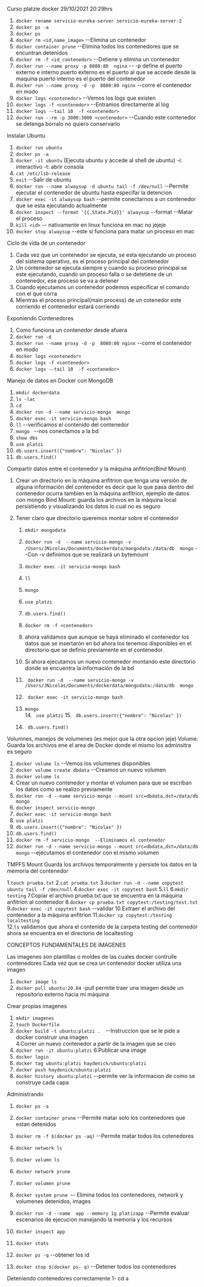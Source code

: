 Curso platzie docker 29/10/2021 20:29hrs 


1. ``docker rename servicio-eureka-server servicio-eureka-server-2``
2. ``docker ps -a``
3. ``docker ps``
4. ``docker rm <id,name_image>``  --Elimina un contenedor
5. ``docker container prune``     --Elimina todos los contenedores que se encuntran detenidos 
6. ``docker rm -f <id_contenedor>`` --Detiene y elimina un contenedor
7. ``docker run --name proxy -p 8080:80  nginx``    -- -p define el puerto externo e interno puerto externo es el puerto al que se accede desde la maquina puerto interno es el puerto del contenedor
8. ``docker run --name proxy -d -p  8080:80 nginx`` --corre el contenedor en modo
9. ``docker logs <contenedor>`` --Vemos los logs que existen
10. ``docker logs -f <contenedor>`` --Entramos directamente al log
11. ``docker logs --tail 10  -f <contenedor>``
12. ``docker run --rm -p 3000:3000 <contenedor>``       --Cuando este contenedor se detenga borralo no quiero conservarlo



Instalar Ubuntu
1. ``docker run ubuntu``
2. ``docker ps -a`` 
3. ``docker -it ubuntu`` (Ejecuta ubuntu y accede al shell de ubuntu)  -i: interactivo -t: abrir consola
4. ``cat /etc/lsb-release``
5. ``exit``  --Salir de ubuntu
6. ``docker run --name alwaysup -d ubuntu tail -f /dev/null``  --Permite ejecutar el contenedor de ubuntu hasta especifar la detencion
7. ``docker exec -it alwaysup bash``    --permite conectarnos a un contenedor que se esta ejecutando actualmente
8. ``docker inspect --format '{{.State.Pid}}' alwaysup``  --format --Matar el proceso
9. ``kill <id>``  -- nativamente en linux funciona en mac no jejeje
10. ``docker stop alwaysup`` --este si funciona para matar un proceso en mac 


Ciclo de vida de un contenedor
1. Cada vez que un contenedor se ejecuta, se esta ejecutando un proceso del sistema operativo, es el proceso principal del contenedor
2. Un contenedor se ejecuta siempre y cuando su proceso principal se este ejecutando, cuando un proceso falla o se detetiene
   de un contenedor, ese proceso se va a detener
3. Cuando ejecutamos un contenedor podemos especificar el comando con el que corra  
4. Mientras el proceso principal(main process) de un cotenedor este corriendo el contenedor estará corriendo


Exponiendo Contenedores
1. Como funciona un contenedor desde afuera
2. ``docker run -d``
3. ``docker run --name proxy -d -p  8080:80 nginx`` --corre el contenedor en modo
4. ``docker logs <contenedor>``
5. ``docker logs -f <contenedor>``
6. ``docker logs --tail 10  -f <contenedor>``

Manejo de datos en Docker con MongoDB
1. ``mkdir dockerdata``
2. ``ls -lac``
3. ``cd``
4. ``docker run -d --name servicio-mongo  mongo``
5. ``docker exec -it servicio-mongo bash``
6. ``ll``     --verificamos el contenido del contenedor
8. ``mongo `` --nos conectamos a la bd
9. ``show dbs``
10. ``use platzi``
11. ``db.users.insert({"nombre": "Nicolas" })``
12. ``db.users.find()``




Compartir datos entre el contenedor y la máquina anfitrion(Bind Mount)
1. Crear un directorio en la máquina anfitrion que tenga una versión de alguna información del contenedor es decir
   que lo que pasa dentro del contenedor ocurra tambien en la máquina anfitrion, ejemplo de datos con mongo
   Bind Mount: guarda los archivos en la máquina local persistiendo y visualizando los datos lo cual no es seguro


2. Tener claro que directorio queremos montar sobre el contenedor

	1. ``mkdir mongodata`` 
	2. ``docker run -d  --name servicio-mongo -v /Users/JNicolas/Documents/dockerdata/mongodata:/data/db  mongo``    --Con -v definimos que se realizará un bytemount 
	3. ``docker exec -it servicio-mongo bash`` 
	4. ``ll`` 
	5. ``mongo`` 
	6. ``use platzi`` 
	7. ``db.users.find()`` 
	8. ``docker rm -f <contenedor>`` 
	9. ahora validamos que aunque se haya eliminado el contenedor los datos que se insertarón en bd ahora los tenemos
	   disponibles en el directorio que se definio previamente en el contenedor.

	10. Si ahora ejecutamos un nuevo contenedor montando este directorio donde se encuentra la información de la bd 
	11. `` docker run -d  --name servicio-mongo -v /Users/JNicolas/Documents/dockerdata/mongodata:/data/db  mongo`` 
	12. `` docker exec -it servicio-mongo bash`` 
	13. `` mongo ``  
        14. `` use platzi`` 
        15. `` db.users.insert({"nombre": "Nicolas" })`` 
	16. `` db.users.find()`` 	


Volumnes, manejos de volumenes (es mejor que la otra opcion jeje)
Volume: Guarda los archivos ene el area de Docker donde el mismo los adminsitra es seguro

1. ``docker volume ls``              --Vemos los volumenes disponibles
2. ``docker volume create dbdata``   --Creamos un nuevo volumen
3. ``docker volume ls`` 
4. Crear un nuevo contenedor y montar el volumen para que se escriban los datos como se realizo previamente
5. ``docker run -d --name servicio-mongo --mount src=dbdata,dst=/data/db mongo`` 
6. ``docker inspect servicio-mongo``  
6. ``docker exec -it servicio-mongo bash``
7. ``use platzi``
8. ``db.users.insert({"nombre": "Nicolas" })``
9. ``db.users.find()``
10. ``docker rm -f servicio-mongo  --Eliminamos el contenedor``
11. ``docker run -d --name servicio-mongo --mount src=dbdata,dst=/data/db mongo`` --ejecutamos el contenedor con el mismo volumen 


TMPFS Mount
Guarda los archivos temporalmente y persiste los datos en la memoria del contenedor

1.``touch prueba.txt`` 
2.``cat prueba.txt``
3.``docker run -d --name copytest ubuntu tail -f /dev/null``
4.``docker exec -it copytest bash``
5.``ll``
6.``mkdir testing``
7.Copiar el archivo prueba.txt que se encuentra en la máquina anfitrion al contenedor
8.``docker cp prueba.txt copytest:/testing/test.txt``
9.``docker exec -it copytest bash`` --validar
10.Extraer el archivo del contenedor a la máquina anfitrion
11.``docker cp copytest:/testing localtesting``   	
12.``ls`` validamos que ahora el contenido de la carpeta testing del contenedor ahora se encuentra en el directorio de localtesting


CONCEPTOS FUNDAMENTALES DE IMAGENES

Las imagenes son plantillas o moldes de las cuales docker contrulle contenedores
Cada vez que se crea un contenedor docker utiliza una imagen

1. ``docker image ls`` 
2. ``docker pull ubuntu:20.04``    -pull permite traer una imagen desde un repositorio externo hacia mi máquina 


Crear propias imagenes


1. ``mkdir imagenes``
2. ``touch Dockerfile``
3. ``docker build -t ubuntu:platzi .  ``--Instruccion que se le pide a docker construir una imagen   
4.Correr un nuevo contenedor a partir de la imagen que se creo
5. ``docker run -it ubuntu:platzi``
6.Publicar una image
7. ``docker login``
8. ``docker tag ubuntu:platzi haydenick/ubuntu:platzi ``  
9. ``docker push haydenick/ubuntu:platzi``                      
10. ``docker history ubuntu:platzi``  --permite ver la informacion de como se construye cada capa 


Administrando

1. ``docker ps -a``
2. ``docker container prune`` --Permite matar solo los contenedores que estan detenidos
3. ``docker rm -f $(docker ps -aq)``    --Permite matar todos los cotenedores
4. ``docker network ls``
5. ``docker volumn ls``
6. ``docker network prune``
7. ``docker volumen prune``
8. ``docker system prune ``-- Elimina todos los contenedores, network y volumenes detenidos, images
9. ``docker run -d --name  app --memory 1g platizapp``  --Permite evaluar escenarios de ejecucion manejando la memoria y los recursos
10. ``docker inspect app``
11. ``docker stats``


13. ``docker ps -q``   --obtener los id
14. ``docker stop $(docker ps- q)``  --Detener todos los contenedores 


Deteniendo contenedores correctamente
1- cd a





